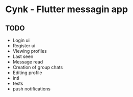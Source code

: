 # Cynk - Flutter messagin app



## TODO
- Login ui
- Register ui
- Viewing profiles
- Last seen
- Message read
- Creation of group chats
- Editing profile
- intl
- tests
- push notifications


